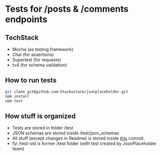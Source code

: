 # Tests for /posts & /comments endpoints

## TechStack

* Mocha (as testing framework)
* Chai (for assertions)
* Supertest (for requests)
* tv4 (for schema validation)

## How to run tests

```bash
git clone git@github.com:Stackustack/jsonplaceholder.git
npm install
npm test
```

## How stuff is organized

* Tests are stored in folder /test
* JSON schemas are stored inside /test/json_schemas
* All stuff (except changes in Readme) is stored inside [this](https://github.com/Stackustack/jsonplaceholder/commit/50ee1aea64decc600ebc002d5028cee0af50badd) commit.
* fyi /test-old is former /test folder (with test created by JsonPlaceholder team)